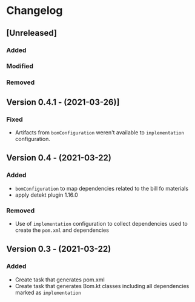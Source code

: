 # Changelog

## [Unreleased]
### Added
### Modified
### Removed

## Version 0.4.1 - (2021-03-26)]
### Fixed
- Artifacts from `bomConfiguration` weren't available to `implementation` configuration.

## Version 0.4 - (2021-03-22)
### Added
- `bomConfiguration` to map dependencies related to the bill fo materials
- apply detekt plugin 1.16.0

### Removed
- Use of `implementation` configuration to collect dependencies used to create the `pom.xml` and dependencies

## Version 0.3 - (2021-03-22)
### Added
- Create task that generates pom.xml
- Create task that generates Bom.kt classes including all dependencies marked as `implementation`
